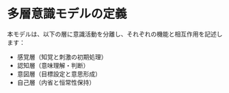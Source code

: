 # 多層意識モデルの定義

本モデルは、以下の層に意識活動を分離し、それぞれの機能と相互作用を記述します：
- 感覚層（知覚と刺激の初期処理）
- 認知層（意味理解・判断）
- 意図層（目標設定と意思形成）
- 自己層（内省と恒常性保持）
